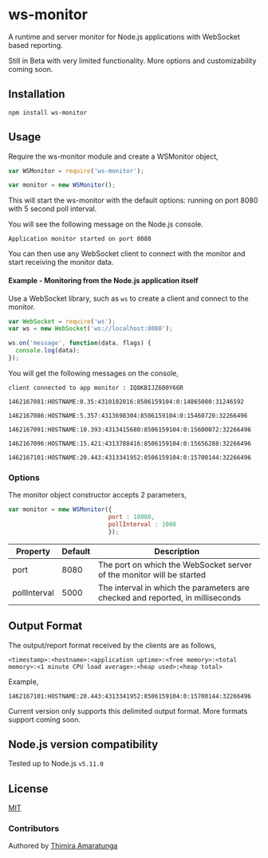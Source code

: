 # ws-monitor

A runtime and server monitor for Node.js applications with WebSocket based reporting.

Still in Beta with very limited functionality. More options and customizability coming soon.

## Installation

    npm install ws-monitor

## Usage

Require the ws-monitor module and create a WSMonitor object,

```js
var WSMonitor = require('ws-monitor');

var monitor = new WSMonitor();
```

This will start the ws-monitor with the default options: running on port 8080 with 5 second poll interval.

You will see the following message on the Node.js console.

    Application monitor started on port 8080

You can then use any WebSocket client to connect with the monitor and start receiving the monitor data.

#### Example - Monitoring from the Node.js application itself

Use a WebSocket library, such as `ws` to create a client and connect to the monitor.

```js
var WebSocket = require('ws');
var ws = new WebSocket('ws://localhost:8080');

ws.on('message', function(data, flags) {
  console.log(data);
});
```

You will get the following messages on the console,

    client connected to app monitor : IQ8KBIJZ600Y66R

    1462167081:HOSTNAME:0.35:4310102016:8506159104:0:14865080:31246592

    1462167086:HOSTNAME:5.357:4313698304:8506159104:0:15460720:32266496

    1462167091:HOSTNAME:10.393:4313415680:8506159104:0:15600072:32266496

    1462167096:HOSTNAME:15.421:4313788416:8506159104:0:15656288:32266496

    1462167101:HOSTNAME:20.443:4313341952:8506159104:0:15700144:32266496


### Options

The monitor object constructor accepts 2 parameters,

```js
var monitor = new WSMonitor({
                            port : 10080,
                            pollInterval : 1000
                            });
```

| Property  | Default   | Description |
|-----------|-----------|-------------|
| port          | 8080   | The port on which the WebSocket server of the monitor will be started |
| pollInterval  | 5000   | The interval in which the parameters are checked and reported, in milliseconds |

## Output Format

The output/report format received by the clients are as follows,

    <timestamp>:<hostname>:<application uptime>:<free memory>:<total memory>:<1 minute CPU load average>:<heap used>:<heap total>

Example,

    1462167101:HOSTNAME:20.443:4313341952:8506159104:0:15700144:32266496

Current version only supports this delimited output format. More formats support coming soon.

## Node.js version compatibility

Tested up to Node.js `v5.11.0`

## License

[MIT](LICENSE)

### Contributors

Authored by [Thimira Amaratunga](https://github.com/Thimira)
